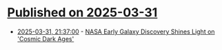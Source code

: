# [Published on 2025-03-31](index.md)

* [2025-03-31, 21:37:00](https://soylentnews.org/article.pl?sid=25/03/31/042242&from=rss) - [NASA Early Galaxy Discovery Shines Light on 'Cosmic Dark Ages'](https://soylentnews.org/article.pl?sid=25/03/31/042242&from=rss)
